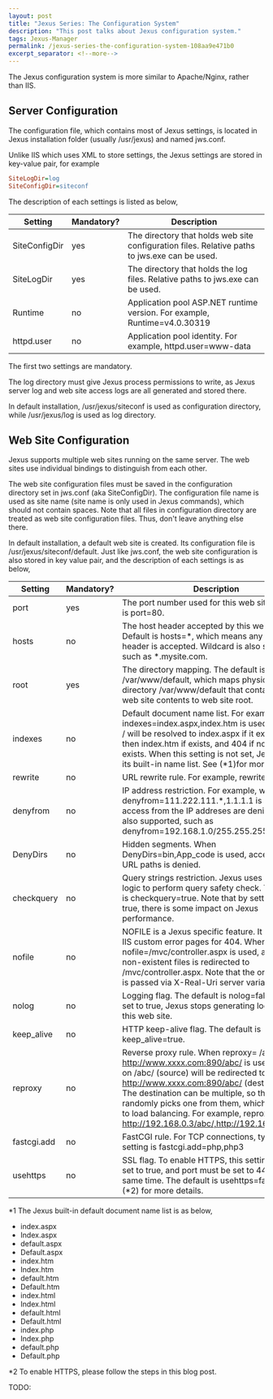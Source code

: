 ```yaml
---
layout: post
title: "Jexus Series: The Configuration System"
description: "This post talks about Jexus configuration system."
tags: Jexus-Manager
permalink: /jexus-series-the-configuration-system-108aa9e471b0
excerpt_separator: <!--more-->
---
```

The Jexus configuration system is more similar to Apache/Nginx, rather than IIS.
<!--more-->

## Server Configuration

The configuration file, which contains most of Jexus settings, is located in Jexus installation folder (usually /usr/jexus) and named jws.conf.

Unlike IIS which uses XML to store settings, the Jexus settings are stored in key-value pair, for example

``` ini
SiteLogDir=log
SiteConfigDir=siteconf
```

The description of each settings is listed as below,

| Setting | Mandatory? | Description |
| ------- | ---------- | ----------- |
| SiteConfigDir | yes | The directory that holds web site configuration files. Relative paths to jws.exe can be used. |
|SiteLogDir | yes | The directory that holds the log files. Relative paths to jws.exe can be used. |
| Runtime | no | Application pool ASP.NET runtime version. For example, Runtime=v4.0.30319 |
| httpd.user | no | Application pool identity. For example, httpd.user=www-data |

The first two settings are mandatory.

The log directory must give Jexus process permissions to write, as Jexus server log and web site access logs are all generated and stored there.

In default installation, /usr/jexus/siteconf is used as configuration directory, while /usr/jexus/log is used as log directory.

## Web Site Configuration

Jexus supports multiple web sites running on the same server. The web sites use individual bindings to distinguish from each other.

The web site configuration files must be saved in the configuration directory set in jws.conf (aka SiteConfigDir). The configuration file name is used as site name (site name is only used in Jexus commands), which should not contain spaces. Note that all files in configuration directory are treated as web site configuration files. Thus, don't leave anything else there.

In default installation, a default web site is created. Its configuration file is /usr/jexus/siteconf/default. Just like jws.conf, the web site configuration is also stored in key value pair, and the description of each settings is as below,

| Setting | Mandatory? | Description |
| ------- | ---------- | ----------- |
| port | yes | The port number used for this web site. Default is port=80. |
| hosts | no | The host header accepted by this web site. Default is hosts=\*, which means any host header is accepted. Wildcard is also supported, such as \*.mysite.com. |
| root | yes | The directory mapping. The default is root=/ /var/www/default, which maps physical directory /var/www/default that contains the web site contents to web site root. |
| indexes | no | Default document name list. For example, when indexes=index.aspx,index.htm is used, access to / will be resolved to index.aspx if it exists, and then index.htm if exists, and 404 if none of them exists. When this setting is not set, Jexus uses its built-in name list. See (\*1)for more details. |
| rewrite | no | URL rewrite rule. For example, rewrite=^/.+?\.(asp|php|cgi)$ /404.html means any access to classic ASP/PHP/CGI pages is rewritten to /404.html. To use multiple rules, use multiple lines of rewrite=. |
| denyfrom | no | IP address restriction. For example, when denyfrom=111.222.111.\*,1.1.1.1 is used, access from the IP addreses are denied. Mask is also supported, such as denyfrom=192.168.1.0/255.255.255.0. |
| DenyDirs | no | Hidden segments. When DenyDirs=bin,App_code is used, access to such URL paths is denied. |
| checkquery | no | Query strings restriction. Jexus uses built-in logic to perform query safety check. The default is checkquery=true. Note that by setting this to true, there is some impact on Jexus performance. |
| nofile | no | NOFILE is a Jexus specific feature. It is similar to IIS custom error pages for 404. When nofile=/mvc/controller.aspx is used, access to non-existent files is redirected to /mvc/controller.aspx. Note that the original URL is passed via X-Real-Uri server variable. |
| nolog | no | Logging flag. The default is nolog=false. When set to true, Jexus stops generating log files for this web site. |
| keep_alive | no | HTTP keep-alive flag. The default is keep_alive=true. |
| reproxy | no | Reverse proxy rule. When reproxy= /abc/ http://www.xxxx.com:890/abc/ is used, requests on /abc/ (source) will be redirected to http://www.xxxx.com:890/abc/ (destination). The destination can be multiple, so that Jexus randomly picks one from them, which is similar to load balancing. For example, reproxy=/abc/ http://192.168.0.3/abc/,http://192.168.0.4/abc/. |
| fastcgi.add | no | FastCGI rule. For TCP connections, typical setting is fastcgi.add=php,php3|tcp:127.0.0.1:9000, which forwards requests of .php or php3 extensions to 127.0.0.1:9000 via TCP. For UNIX sockets, typical setting is fastcgi.add=php,php3|socket:/tmp/phpsvrusegzipnoGZip compression flag. The default is usegzip=true. |
| usehttps | no | SSL flag. To enable HTTPS, this setting must be set to true, and port must be set to 443 at the same time. The default is usehttps=false. See (*2) for more details. |

*1 The Jexus built-in default document name list is as below,

* index.aspx
* Index.aspx
* default.aspx
* Default.aspx
* index.htm
* Index.htm
* default.htm
* Default.htm
* index.html
* Index.html
* default.html
* Default.html
* index.php
* Index.php
* default.php
* Default.php

*2 To enable HTTPS, please follow the steps in this blog post.

TODO:
